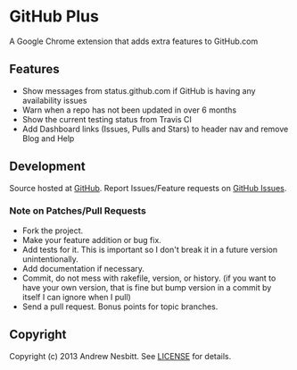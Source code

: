 # GitHub Plus

A Google Chrome extension that adds extra features to GitHub.com

## Features

* Show messages from status.github.com if GitHub is having any availability issues
* Warn when a repo has not been updated in over 6 months
* Show the current testing status from Travis CI
* Add Dashboard links (Issues, Pulls and Stars) to header nav and remove Blog and Help

## Development

Source hosted at [GitHub](http://github.com/andrew/github-plus).
Report Issues/Feature requests on [GitHub Issues](http://github.com/andrew/github-plus/issues).

### Note on Patches/Pull Requests

 * Fork the project.
 * Make your feature addition or bug fix.
 * Add tests for it. This is important so I don't break it in a
   future version unintentionally.
 * Add documentation if necessary.
 * Commit, do not mess with rakefile, version, or history.
   (if you want to have your own version, that is fine but bump version in a commit by itself I can ignore when I pull)
 * Send a pull request. Bonus points for topic branches.

## Copyright

Copyright (c) 2013 Andrew Nesbitt. See [LICENSE](https://github.com/andrew/github-plus/blob/master/LICENSE) for details.
